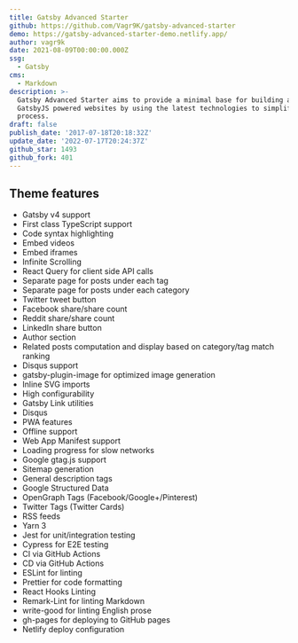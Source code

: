 ```yaml
---
title: Gatsby Advanced Starter
github: https://github.com/Vagr9K/gatsby-advanced-starter
demo: https://gatsby-advanced-starter-demo.netlify.app/
author: vagr9k
date: 2021-08-09T00:00:00.000Z
ssg:
  - Gatsby
cms:
  - Markdown
description: >-
  Gatsby Advanced Starter aims to provide a minimal base for building advanced
  GatsbyJS powered websites by using the latest technologies to simplify your
  process.
draft: false
publish_date: '2017-07-18T20:18:32Z'
update_date: '2022-07-17T20:24:37Z'
github_star: 1493
github_fork: 401
---
```

## Theme features

- Gatsby v4 support
- First class TypeScript support
- Code syntax highlighting
- Embed videos
- Embed iframes
- Infinite Scrolling
- React Query for client side API calls
- Separate page for posts under each tag
- Separate page for posts under each category
- Twitter tweet button
- Facebook share/share count
- Reddit share/share count
- LinkedIn share button
- Author section
- Related posts computation and display based on category/tag match ranking
- Disqus support
- gatsby-plugin-image for optimized image generation
- Inline SVG imports
- High configurability
- Gatsby Link utilities
- Disqus
- PWA features
- Offline support
- Web App Manifest support
- Loading progress for slow networks
- Google gtag.js support
- Sitemap generation
- General description tags
- Google Structured Data
- OpenGraph Tags (Facebook/Google+/Pinterest)
- Twitter Tags (Twitter Cards)
- RSS feeds
- Yarn 3
- Jest for unit/integration testing
- Cypress for E2E testing
- CI via GitHub Actions
- CD via GitHub Actions
- ESLint for linting
- Prettier for code formatting
- React Hooks Linting
- Remark-Lint for linting Markdown
- write-good for linting English prose
- gh-pages for deploying to GitHub pages
- Netlify deploy configuration
